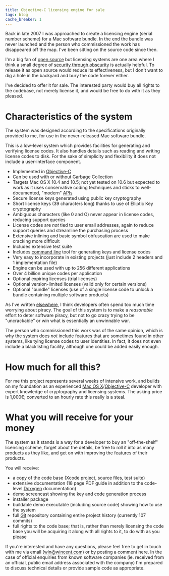 ```yaml
---
title: Objective-C licensing engine for sale
tags: blog
cache_breaker: 1
---
```


Back in late 2007 I was approached to create a licensing engine (serial number scheme) for a Mac software bundle. In the end the bundle was never launched and the person who commissioned the work has disappeared off the map. I've been sitting on the source code since then.

I'm a big fan of [open source](/wiki/open_source) but licensing systems are one area where I think a small degree of [security through obscurity](/wiki/security_through_obscurity) is actually helpful. To release it as open source would reduce its effectiveness, but I don't want to dig a hole in the backyard and bury the code forever either.

I've decided to offer it for sale. The interested party would buy all rights to the codebase, not merely license it, and would be free to do with it as they pleased.

# Characteristics of the system

The system was designed according to the specifications originally provided to me, for use in the never-released Mac software bundle.

This is a low-level system which provides facilities for generating and verifying license codes. It also handles details such as reading and writing license codes to disk. For the sake of simplicity and flexibility it does not include a user-interface component.

-   Implemented in [Objective-C](/wiki/Objective-C)
-   Can be used with or without Garbage Collection
-   Targets Mac OS X 10.4 and 10.5; not yet tested on 10.6 but expected to work as it uses conservative coding techniques and sticks to well-documented, "modern" [APIs](/wiki/APIs)
-   Secure license keys generated using public key cryptography
-   Short license keys (39 characters long) thanks to use of Elliptic Key cryptography
-   Ambiguous characters (like 0 and O) never appear in license codes, reducing support queries
-   License codes are *not* tied to user email addresses, again to reduce support queries and streamline the purchasing process
-   Extensive inlining and basic symbol obfuscation are used to make cracking more difficult
-   Includes extensive test suite
-   Includes [command line](/wiki/command_line) tool for generating keys and license codes
-   Very easy to incorporate in existing projects (just include 2 headers and 1 implementation file)
-   Engine can be used with up to 256 different applications
-   Over 4 billion unique codes per application
-   Optional expiring licenses (trial licenses)
-   Optional version-limited licenses (valid only for certain versions)
-   Optional "bundle" licenses (use of a single license code to unlock a bundle containing multiple software products)

As I've written [elsewhere](/blog/on-piracy), I think developers often spend too much time worrying about piracy. The goal of this system is to make a *reasonable* effort to deter software piracy, but not to go crazy trying to be "uncrackable" or win what is essentially an unwinnable war.

The person who commissioned this work was of the same opinion, which is why the system does *not* include features that are sometimes found in other systems, like tying license codes to user identities. In fact, it does not even include a blacklisting facility, although one could be added easily enough.

# How much for all this?

For me this project represents several weeks of intensive work, and builds on my foundation as an experienced [Mac OS X](/wiki/Mac_OS_X)/[Objective-C](/wiki/Objective-C) developer with expert knowledge of cryptography and licensing systems. The asking price is 1,000€; converted to an hourly rate this really is a steal.

# What you will receive for your money

The system as it stands is a way for a developer to buy an "off-the-shelf" licensing scheme, forget about the details, be free to roll it into as many products as they like, and get on with improving the features of their products.

You will receive:

-   a copy of the code base (Xcode project, source files, test suite)
-   extensive documentation (18 page PDF guide in addition to the code-level [Doxygen](/wiki/Doxygen) documentation)
-   demo screencast showing the key and code generation process
-   installer package
-   buildable demo executable (including source code) showing how to use the system
-   full [Git](/wiki/Git) repository containing entire project history (currently 107 commits)
-   full rights to the code base; that is, rather than merely licensing the code base you will be acquiring it along with all rights to it, to do with as you please

If you're interested and have any questions, please feel free to get in touch with me via email (<win@wincent.com>) or by posting a comment here. In the case of official enquiries from known software companies (ie. received from an official, public email address associated with the company) I'm prepared to discuss technical details or provide sample code as appropriate.
